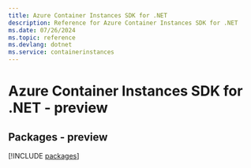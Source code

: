 ```yaml
---
title: Azure Container Instances SDK for .NET
description: Reference for Azure Container Instances SDK for .NET
ms.date: 07/26/2024
ms.topic: reference
ms.devlang: dotnet
ms.service: containerinstances
---
```

# Azure Container Instances SDK for .NET - preview
## Packages - preview
[!INCLUDE [packages](container-instances-index.md)]